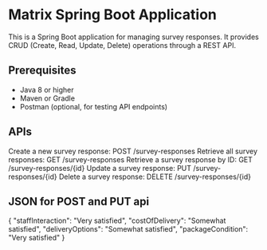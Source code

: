 # Matrix Spring Boot Application

This is a Spring Boot application for managing survey responses. It provides CRUD (Create, Read, Update, Delete) operations through a REST API.

## Prerequisites

- Java 8 or higher
- Maven or Gradle
- Postman (optional, for testing API endpoints)

## APIs
Create a new survey response: POST /survey-responses
Retrieve all survey responses: GET /survey-responses
Retrieve a survey response by ID: GET /survey-responses/{id}
Update a survey response: PUT /survey-responses/{id}
Delete a survey response: DELETE /survey-responses/{id}

## JSON for POST and PUT api 
{
    "staffInteraction": "Very satisfied",
    "costOfDelivery": "Somewhat satisfied",
    "deliveryOptions": "Somewhat satisfied",
    "packageCondition": "Very satisfied"
}
